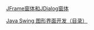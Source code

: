 [JFrame窗体和JDialog窗体](https://blog.csdn.net/weixin_42545594/article/details/82314768)<br>

[Java Swing 图形界面开发（目录）](https://blog.csdn.net/xietansheng/article/details/72814492)<br>


